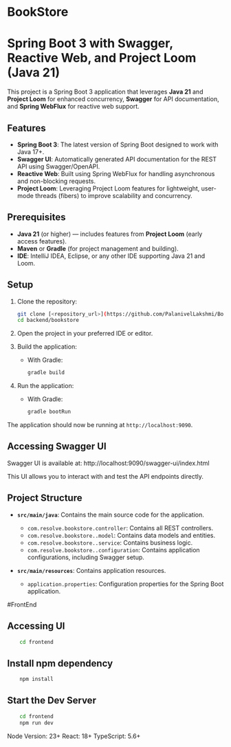 # BookStore

# Spring Boot 3 with Swagger, Reactive Web, and Project Loom (Java 21)

This project is a Spring Boot 3 application that leverages **Java 21** and **Project Loom** for enhanced concurrency, **Swagger** for API documentation, and **Spring WebFlux** for reactive web support.

## Features

- **Spring Boot 3**: The latest version of Spring Boot designed to work with Java 17+.
- **Swagger UI**: Automatically generated API documentation for the REST API using Swagger/OpenAPI.
- **Reactive Web**: Built using Spring WebFlux for handling asynchronous and non-blocking requests.
- **Project Loom**: Leveraging Project Loom features for lightweight, user-mode threads (fibers) to improve scalability and concurrency.

## Prerequisites

- **Java 21** (or higher) — includes features from **Project Loom** (early access features).
- **Maven** or **Gradle** (for project management and building).
- **IDE**: IntelliJ IDEA, Eclipse, or any other IDE supporting Java 21 and Loom.

## Setup

1. Clone the repository:

    ```bash
    git clone [<repository_url>](https://github.com/PalanivelLakshmi/BookStore.git)
    cd backend/bookstore
    ```

2. Open the project in your preferred IDE or editor.

3. Build the application:

    - With Gradle:

        ```bash
        gradle build
        ```

4. Run the application:

    - With Gradle:

        ```bash
        gradle bootRun
        ```

The application should now be running at `http://localhost:9090`.

## Accessing Swagger UI

Swagger UI is available at:
http://localhost:9090/swagger-ui/index.html




This UI allows you to interact with and test the API endpoints directly.

## Project Structure

- **`src/main/java`**: Contains the main source code for the application.
  - `com.resolve.bookstore.controller`: Contains all REST controllers.
  - `com.resolve.bookstore..model`: Contains data models and entities.
  - `com.resolve.bookstore..service`: Contains business logic.
  - `com.resolve.bookstore..configuration`: Contains application configurations, including Swagger setup.

- **`src/main/resources`**: Contains application resources.
  - `application.properties`: Configuration properties for the Spring Boot application.



#FrontEnd

## Accessing UI

```bash
    cd frontend
```

## Install npm dependency
```bash
    npm install
```

## Start the Dev Server
```bash
    cd frontend
    npm run dev
```

Node Version: 23+
React: 18+
TypeScript: 5.6+
